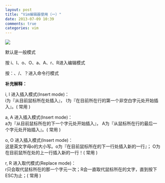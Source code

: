 ```yaml
---
layout: post
title: "Vim编辑器使用（一）"
date: 2013-07-09 10:39
comments: true
categories: vim
---
```


![](http://m2.img.libdd.com/farm3/19/3B97FC2A47562849C033A8102DD79B13_800_543.jpg)

默认是一般模式

按 i、I、o、O、a、A、r、R进入编辑模式

按：、/、？进入命令行模式

**补充解释：**

i, I 进入插入模式(Insert mode)：  
i为『从目前鼠标所在处插入』， I为『在目前所在行的第一个非空白字元处开始插入』。( 常用 )

a, A 进入插入模式(Insert mode)：  
a为『从目前鼠标所在的下一个字元处开始插入』， A为『从鼠标所在行的最后一个字元处开始插入』。( 常用 )

o, O 进入插入模式(Insert mode)：  
这是英文字母o的大小写。o为『在目前鼠标所在的下一行处插入新的一行』； O为在目前鼠所在处的上一行插入新的一行！( 常用 )

r, R 进入取代模式(Replace mode)：  
r只会取代鼠标所在的那一个字元一次；R会一直取代鼠标所在的文字，直到按下ESC为止；( 常用 )